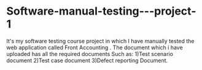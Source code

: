 # Software-manual-testing---project-1

It's my software testing course project in which I have manually tested the web application called Front Accounting .
The document which i have uploaded has all the required documents Such as:
1)Test scenario document
2)Test case document
3)Defect reporting Document.
